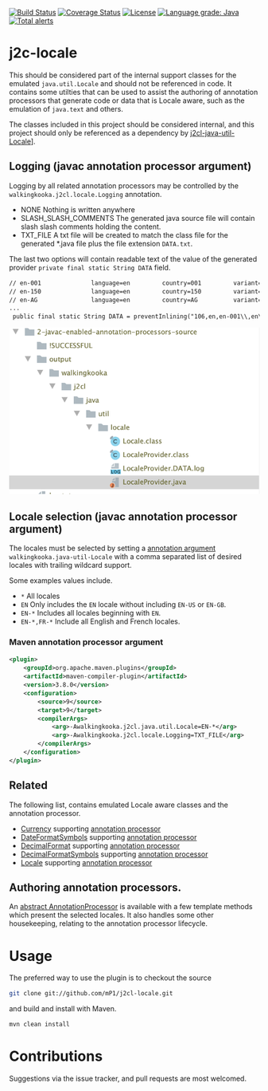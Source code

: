 [![Build Status](https://travis-ci.com/mP1/j2cl-locale.svg?branch=master)](https://travis-ci.com/mP1/j2cl-locale.svg.svg?branch=master)
[![Coverage Status](https://coveralls.io/repos/github/mP1/j2cl-locale/badge.svg?branch=master)](https://coveralls.io/github/mP1/j2cl-locale?branch=master)
[![License](https://img.shields.io/badge/License-Apache%202.0-blue.svg)](https://opensource.org/licenses/Apache-2.0)
[![Language grade: Java](https://img.shields.io/lgtm/grade/java/g/mP1/j2cl-locale.svg?logo=lgtm&logoWidth=18)](https://lgtm.com/projects/g/mP1/j2cl-locale/context:java)
[![Total alerts](https://img.shields.io/lgtm/alerts/g/mP1/j2cl-locale.svg?logo=lgtm&logoWidth=18)](https://lgtm.com/projects/g/mP1/j2cl-locale/alerts/)



j2c-locale
=================

This should be considered part of the internal support classes for the emulated `java.util.Locale` and should not be referenced in code.
It contains some utilties that can be used to assist the authoring of annotation processors that generate code or data that is Locale aware,
such as the emulation of `java.text` and others.

The classes included in this project should be considered internal, and this project should only be referenced as a dependency
by [j2cl-java-util-Locale](https://travis-ci.com/mP1/j2cl-java-util-Locale)].



## Logging (javac annotation processor argument)

Logging by all related annotation processors may be controlled by the `walkingkooka.j2cl.locale.Logging` annotation. 

- NONE Nothing is written anywhere
- SLASH_SLASH_COMMENTS The generated java source file will contain slash slash comments holding the content.
- TXT_FILE A txt file will be created to match the class file for the generated *.java file plus the file extension `DATA.txt`.

The last two options will contain readable text of the value of the generated provider `private final static String DATA` field. 

```txt
// en-001              language=en         country=001         variant=            script=             encoded=en-001,en,001
// en-150              language=en         country=150         variant=            script=             encoded=en-150,en,150
// en-AG               language=en         country=AG          variant=            script=             encoded=en-AG,en,AG
...
 public final static String DATA = preventInlining("106,en,en-001\\,en\...
```

![Sample TXT_FILE](walkingkooka.j2cl.logging.Logging.png)



## Locale selection (javac annotation processor argument)

The locales must be selected by setting a [annotation argument](https://docs.oracle.com/javase/7/docs/technotes/tools/windows/javac.html)
`walkingkooka.java-util-Locale` with a comma separated list of desired locales with trailing wildcard support.

Some examples values include.

- `*` All locales
- `EN` Only includes the `EN` locale without including `EN-US` or `EN-GB`.
- `EN-*` Includes all locales beginning with `EN`.
- `EN-*,FR-*` Include all English and French locales.




### Maven annotation processor argument

```xml
<plugin>
    <groupId>org.apache.maven.plugins</groupId>
    <artifactId>maven-compiler-plugin</artifactId>
    <version>3.8.0</version>
    <configuration>
        <source>9</source>
        <target>9</target>
        <compilerArgs>
            <arg>-Awalkingkooka.j2cl.java.util.Locale=EN-*</arg>
            <arg>-Awalkingkooka.j2cl.locale.Logging=TXT_FILE</arg>
        </compilerArgs>
    </configuration>
</plugin>
```



## Related

The following list, contains emulated Locale aware classes and the annotation processor.

- [Currency](https://github.com/mP1/j2cl-java-util-Currency) supporting [annotation processor](https://github.com/mP1/j2cl-java-util-currency-annotation-processsor)
- [DateFormatSymbols](https://github.com/mP1/j2cl-java-text) supporting [annotation processor](https://github.com/mP1/j2cl-java-text-annotation-processor/blob/master/src/main/java/walkingkooka/j2cl/java/text/annotationprocessor/DateFormatSymbolsProviderAnnotationProcessor.java)
- [DecimalFormat](https://github.com/mP1/j2cl-java-text) supporting [annotation processor](https://github.com/mP1/j2cl-java-text-annotation-processor/blob/master/src/main/java/walkingkooka/j2cl/java/text/annotationprocessor/DecimalFormatProviderAnnotationProcessor.java)
- [DecimalFormatSymbols](https://github.com/mP1/j2cl-java-text) supporting [annotation processor](https://github.com/mP1/j2cl-java-text-annotation-processor/blob/master/src/main/java/walkingkooka/j2cl/java/text/annotationprocessor/DecimalFormatSymbolsProviderAnnotationProcessor.java)
- [Locale](https://github.com/mP1/j2cl-java-util-Locale) supporting [annotation processor](https://github.com/mP1/j2cl-java-util-locale-annotation-processsor)



## Authoring annotation processors.

An [abstract AnnotationProcessor](https://github.com/mP1/j2cl-java-util-Locale-annotation-processor/tree/master/src/main/java/walkingkooka/j2cl/java/util/locale/annotationprocessor)
is available with a few template methods which present the selected locales. It also handles some other housekeeping,
relating to the annotation processor lifecycle.

 

# Usage

The preferred way to use the plugin is to checkout the source

```bash
git clone git://github.com/mP1/j2cl-locale.git
```

and build and install with Maven.

```bash
mvn clean install
```



# Contributions

Suggestions via the issue tracker, and pull requests are most welcomed.




